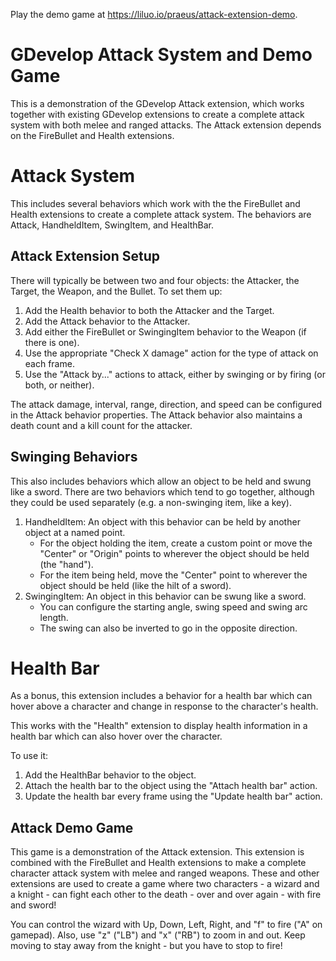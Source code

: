 Play the demo game at https://liluo.io/praeus/attack-extension-demo.

# GDevelop Attack System and Demo Game
This is a demonstration of the GDevelop Attack extension, which works together with existing GDevelop extensions to create a complete attack system with both melee and ranged attacks. The Attack extension depends on the FireBullet and Health extensions.

# Attack System

This includes several behaviors which work with the the FireBullet and Health extensions to create a complete attack system. The behaviors are Attack, HandheldItem, SwingItem, and HealthBar.

## Attack Extension Setup
There will typically be between two and four objects: the Attacker, the Target, the Weapon, and the Bullet. To set them up:
1. Add the Health behavior to both the Attacker and the Target.
2. Add the Attack behavior to the Attacker.
3. Add either the FireBullet or SwingingItem behavior to the Weapon (if there is one).
4. Use the appropriate "Check X damage" action for the type of attack on each frame.
5. Use the "Attack by..." actions to attack, either by swinging or by firing (or both, or neither).

The attack damage, interval, range, direction, and speed can be configured in the Attack behavior properties. The Attack behavior also maintains a death count and a kill count for the attacker.

## Swinging Behaviors

This also includes behaviors which allow an object to be held and swung like a sword. There are two behaviors which tend to go together, although they could be used separately (e.g. a non-swinging item, like a key).

1. HandheldItem: An object with this behavior can be held by another object at a named point.
    - For the object holding the item, create a custom point or move the "Center" or "Origin" points to wherever the object should be held (the "hand"). 
    - For the item being held, move the "Center" point to wherever the object should be held (like the hilt of a sword).
2. SwingingItem: An object in this behavior can be swung like a sword.
    - You can configure the starting angle, swing speed and swing arc length.
    - The swing can also be inverted to go in the opposite direction.

# Health Bar

As a bonus, this extension includes a behavior for a health bar which can hover above a character and change in response to the character's health.

This works with the "Health" extension to display health information in a health bar which can also hover over the character. 

To use it:
1. Add the HealthBar behavior to the object.
2. Attach the health bar to the object using the "Attach health bar" action.
3. Update the health bar every frame using the "Update health bar" action.

## Attack Demo Game
This game is a demonstration of the Attack extension. This extension is combined with the FireBullet and Health extensions to make a complete character attack system with melee and ranged weapons. These and other extensions are used to create a game where two characters - a wizard and a knight - can fight each other to the death - over and over again - with fire and sword!

You can control the wizard with Up, Down, Left, Right, and "f" to fire ("A" on gamepad). Also, use "z" ("LB") and "x" ("RB") to zoom in and out. Keep moving to stay away from the knight - but you have to stop to fire!
